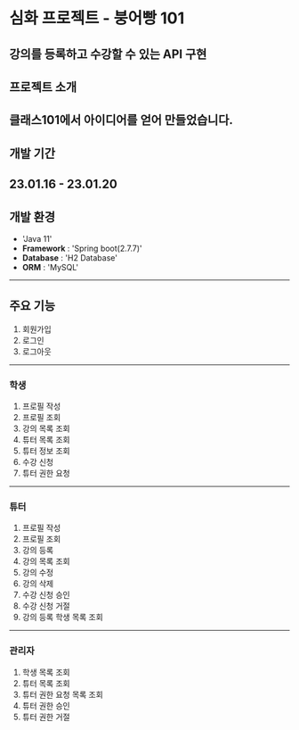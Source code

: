 # 심화 프로젝트 - 붕어빵 101
강의를 등록하고 수강할 수 있는 API 구현
---
## 프로젝트 소개
클래스101에서 아이디어를 얻어 만들었습니다.
---
## 개발 기간
23.01.16 - 23.01.20
---
## 개발 환경
- 'Java 11'
- **Framework** : 'Spring boot(2.7.7)'
- **Database** : 'H2 Database'
- **ORM** : 'MySQL'
---
## 주요 기능
1. 회원가입
2. 로그인
3. 로그아웃
---
### 학생
1. 프로필 작성
2. 프로필 조회
3. 강의 목록 조회
4. 튜터 목록 조회
5. 튜터 정보 조회
6. 수강 신청
7. 튜터 권한 요청
---
### 튜터
1. 프로필 작성
2. 프로필 조회
3. 강의 등록
4. 강의 목록 조회
5. 강의 수정
6. 강의 삭제
7. 수강 신청 승인
8. 수강 신청 거절
9. 강의 등록 학생 목록 조회
---
### 관리자
1. 학생 목록 조회
2. 튜터 목록 조회
3. 튜터 권한 요청 목록 조회
4. 튜터 권한 승인
5. 튜터 권한 거절
